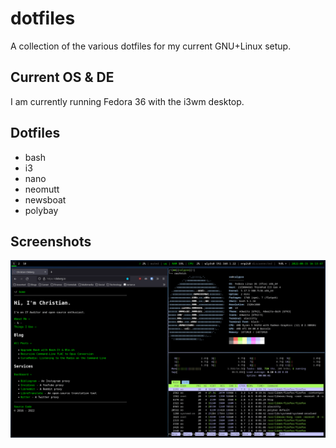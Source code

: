 # dotfiles

A collection of the various dotfiles for my current GNU+Linux setup.

## Current OS & DE

I am currently running Fedora 36 with the i3wm desktop.

## Dotfiles

- bash
- i3
- nano
- neomutt
- newsboat
- polybay

## Screenshots

![Desktop Example](./examples/desktop.png "Desktop Example")
